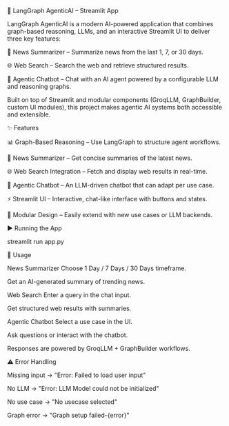 🌟 LangGraph AgenticAI – Streamlit App

LangGraph AgenticAI is a modern AI-powered application that combines graph-based reasoning, LLMs, and an interactive Streamlit UI to deliver three key features:

📰 News Summarizer – Summarize news from the last 1, 7, or 30 days.

🌐 Web Search – Search the web and retrieve structured results.

🤖 Agentic Chatbot – Chat with an AI agent powered by a configurable LLM and reasoning graphs.

Built on top of Streamlit and modular components (GroqLLM, GraphBuilder, custom UI modules), this project makes agentic AI systems both accessible and extensible.

✨ Features

📊 Graph-Based Reasoning – Use LangGraph to structure agent workflows.

📰 News Summarizer – Get concise summaries of the latest news.

🌐 Web Search Integration – Fetch and display web results in real-time.

🤖 Agentic Chatbot – An LLM-driven chatbot that can adapt per use case.

⚡ Streamlit UI – Interactive, chat-like interface with buttons and states.

🔧 Modular Design – Easily extend with new use cases or LLM backends.



▶️ Running the App

streamlit run app.py


📝 Usage

News Summarizer
Choose 1 Day / 7 Days / 30 Days timeframe.

Get an AI-generated summary of trending news.

Web Search
Enter a query in the chat input.

Get structured web results with summaries.

Agentic Chatbot
Select a use case in the UI.

Ask questions or interact with the chatbot.

Responses are powered by GroqLLM + GraphBuilder workflows.


⚠️ Error Handling

Missing input → "Error: Failed to load user input"

No LLM → "Error: LLM Model could not be initialized"

No use case → "No usecase selected"

Graph error → "Graph setup failed-{error}"




